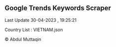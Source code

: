 

## Google Trends Keywords Scraper 
 
Last Update 30-04-2023 , 19:25:21

Country List :
VIETNAM.json



© Abdul Muttaqin 
